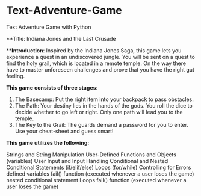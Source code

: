 # Text-Adventure-Game
Text Adventure Game with Python

**Title: Indiana Jones and the Last Crusade

****Introduction**:
Inspired by the Indiana Jones Saga, this game lets you experience a quest in an undiscovered jungle.
You will be sent on a quest to find the holy grail, which is located in a  remote temple.
On the way there have to master unforeseen challenges and prove that you have the right gut feeling.


**This game consists of three stages**:
1) The Basecamp: Put the right item into your backpack to pass obstacles.
2) The Path: Your destiny lies in the hands of the gods. You roll the dice to decide whether to go left or right. 
   Only one path will lead you to the temple.
3) The Key to the Grail: The guards demand a password for you to enter. Use your cheat-sheet and guess smart!


**This game utilizes the following:**

Strings and String Manipulation
User-Defined Functions and Objects (variables)
User Input and Input Handling
Conditional and Nested Conditional Statements (if/elif/else)
Loops (for/while)
Controlling for Errors
defined variables
fail() function (executed whenever a user loses the game)
nested conditional statement
Loops
fail() function (executed whenever a user loses the game)
 

